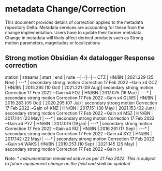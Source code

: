 # metadata Change/Correction

This document provides details of correction applied to the metadata repository Delta.
Metadata services are accounting for these from the change implementation.
Users have to update their former metadata.
Change in metadata will likely affect derived products such as Strong motion parameters, magnitudes or localizations


## Strong motion Obsidian 4x datalogger Response correction 
station | streams | start | end | note
--|--|--|--
CTZ | HN/BN | 2021.329 (25 Nov) | ---* | secondary strong motion Correction 17 Feb 2022 ~Gain x4
DCZ | HN/BN | 2015.295 (10 Oct) | 2021.221 (09 Aug)| secondary strong motion Correction 17 Feb 2022 ~Gain x4 
FOZ | HN/BN | 2017.075 (16 Mar) | ---* | secondary strong motion Correction 17 Feb 2022 ~Gain x4 
GLWS | HN/BN | 2019.283 (09 Oct) | 2020.205 (07 Jul) | secondary strong motion Correction 17 Feb 2022 ~Gain x4 
KNZ | HN/BN | 2017.151 (30 May) | 2021.153 (02 Jun) | secondary strong motion Correction 17 Feb 2022 ~Gain x4
MSZ | HN/BN | 2017.144 (23 May) | ---* | secondary strong motion Correction 17 Feb 2022 ~Gain x4
PYZ | HN/BN | 2017.019 (19 jan) | ---* | secondary strong motion Correction 17 Feb 2022 ~Gain x4 
RIZ | HN/BN | 2016.261 (17 Sep) | ---* | secondary strong motion Correction 17 Feb 2022 ~Gain x4
SYZ | HN/BN | 2017.142 (22 May) | ---* | secondary strong motion Correction 17 Feb 2022 ~Gain x4
WAKS | HN/BN | 2019.253 (10 Sep) | 2021.145 (25 May) | secondary strong motion Correction 17 Feb 2022 ~Gain x4 

Note: _* instrumentation remained active as per 21 Feb 2022. This is subject to future equipement change on the field and shall be updated_ 
